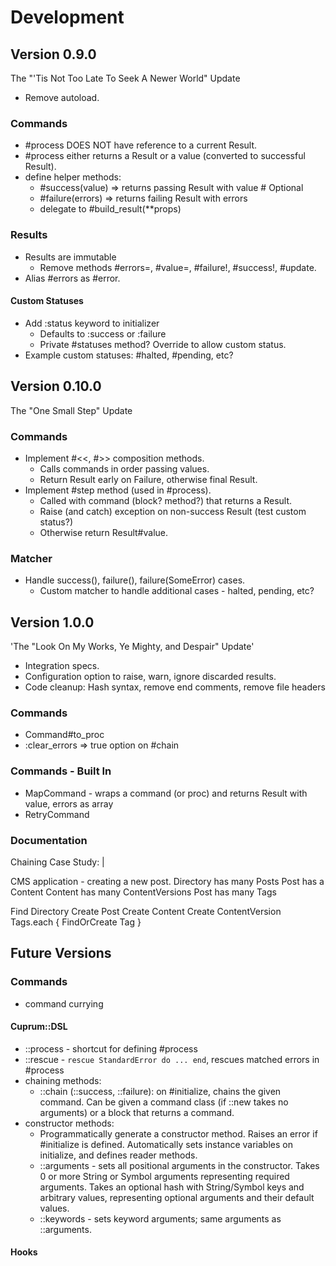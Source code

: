 # Development

## Version 0.9.0

The "'Tis Not Too Late To Seek A Newer World" Update

- Remove autoload.

### Commands

- #process DOES NOT have reference to a current Result.
- #process either returns a Result or a value (converted to successful Result).
- define helper methods:
  - #success(value)  => returns passing Result with value # Optional
  - #failure(errors) => returns failing Result with errors
  - delegate to #build_result(\*\*props)

### Results

- Results are immutable
  - Remove methods #errors=, #value=, #failure!, #success!, #update.
- Alias #errors as #error.

#### Custom Statuses

- Add :status keyword to initializer
  - Defaults to :success or :failure
  - Private #statuses method? Override to allow custom status.
- Example custom statuses: #halted, #pending, etc?

## Version 0.10.0

The "One Small Step" Update

### Commands

- Implement #<<, #>> composition methods.
  - Calls commands in order passing values.
  - Return Result early on Failure, otherwise final Result.
- Implement #step method (used in #process).
  - Called with command (block? method?) that returns a Result.
  - Raise (and catch) exception on non-success Result (test custom status?)
  - Otherwise return Result#value.

### Matcher

- Handle success(), failure(), failure(SomeError) cases.
  - Custom matcher to handle additional cases - halted, pending, etc?

## Version 1.0.0

'The "Look On My Works, Ye Mighty, and Despair" Update'

- Integration specs.
- Configuration option to raise, warn, ignore discarded results.
- Code cleanup: Hash syntax, remove end comments, remove file headers

### Commands

- Command#to_proc
- :clear_errors => true option on #chain

### Commands - Built In

- MapCommand - wraps a command (or proc) and returns Result with value, errors
  as array
- RetryCommand

### Documentation

Chaining Case Study: |

  CMS application - creating a new post.
  Directory has many Posts
  Post has a Content
  Content has many ContentVersions
  Post has many Tags

  Find Directory
  Create Post
  Create Content
  Create ContentVersion
  Tags.each { FindOrCreate Tag }

## Future Versions

### Commands

- command currying

#### Cuprum::DSL

- ::process - shortcut for defining #process
- ::rescue - `rescue StandardError do ... end`, rescues matched errors in #process
- chaining methods:
  - ::chain (::success, ::failure):
    on #initialize, chains the given command. Can be given a command class
    (if ::new takes no arguments) or a block that returns a command.
- constructor methods:
  - Programmatically generate a constructor method. Raises an error if
    #initialize is defined. Automatically sets instance variables on initialize,
    and defines reader methods.
  - ::arguments - sets all positional arguments in the constructor. Takes 0 or
    more String or Symbol arguments representing required arguments. Takes an
    optional hash with String/Symbol keys and arbitrary values, representing
    optional arguments and their default values.
  - ::keywords - sets keyword arguments; same arguments as ::arguments.

#### Hooks

